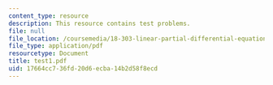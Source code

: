 ```yaml
---
content_type: resource
description: This resource contains test problems.
file: null
file_location: /coursemedia/18-303-linear-partial-differential-equations-fall-2006/17664cc736fd20d6ecba14b2d58f8ecd_test1.pdf
file_type: application/pdf
resourcetype: Document
title: test1.pdf
uid: 17664cc7-36fd-20d6-ecba-14b2d58f8ecd
---
```

